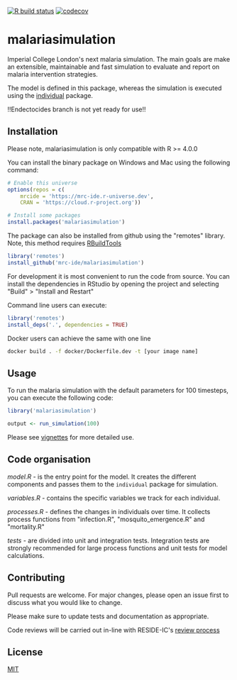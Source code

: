 [![R build status](https://github.com/mrc-ide/malariasimulation/workflows/R-CMD-check/badge.svg)](https://github.com/mrc-ide/malariasimulation/actions)
[![codecov](https://codecov.io/github/mrc-ide/malariasimulation/branch/master/graphs/badge.svg)](https://codecov.io/github/mrc-ide/malariasimulation)

# malariasimulation

Imperial College London's next malaria simulation. The main goals are make an
extensible, maintainable and fast simulation to evaluate and report on malaria
intervention strategies.

The model is defined in this package, whereas the simulation is executed using
the [individual](https://github.com/mrc-ide/individual) package.

!!Endectocides branch is not yet ready for use!!

## Installation

Please note, malariasimulation is only compatible with R >= 4.0.0

You can install the binary package on Windows and Mac using the following
command:

```R
# Enable this universe
options(repos = c(
    mrcide = 'https://mrc-ide.r-universe.dev',
    CRAN = 'https://cloud.r-project.org'))

# Install some packages
install.packages('malariasimulation')
```

The package can also be installed from github using the "remotes" library. Note, this
method requires [RBuildTools](https://cran.r-project.org/bin/windows/Rtools/)

```R
library('remotes')
install_github('mrc-ide/malariasimulation')
```

For development it is most convenient to run the code from source. You can
install the dependencies in RStudio by opening the project and selecting "Build" >
"Install and Restart"

Command line users can execute:

```R
library('remotes')
install_deps('.', dependencies = TRUE)
```

Docker users can achieve the same with one line

```bash
docker build . -f docker/Dockerfile.dev -t [your image name]
```

## Usage

To run the malaria simulation with the default parameters for 100 timesteps, you
can execute the following code:

```R
library('malariasimulation')

output <- run_simulation(100)
```

Please see [vignettes](https://mrc-ide.github.io/malariasimulation/articles/Model.html) for more detailed use.

## Code organisation

*model.R* - is the entry point for the model. It creates the different
components and passes them to the `individual` package for simulation.

*variables.R* - contains the specific variables we track for each individual.

*processes.R* - defines the changes in individuals over time. It collects
process functions from "infection.R", "mosquito_emergence.R" and "mortality.R"

*tests* - are divided into unit and integration tests. Integration tests are
strongly recommended for large process functions and unit tests for model
calculations.

## Contributing

Pull requests are welcome. For major changes, please open an issue first to
discuss what you would like to change.

Please make sure to update tests and documentation as appropriate.

Code reviews will be carried out in-line with RESIDE-IC's [review
process](https://reside-ic.github.io/articles/pull-requests/)

## License
[MIT](https://choosealicense.com/licenses/mit/)
